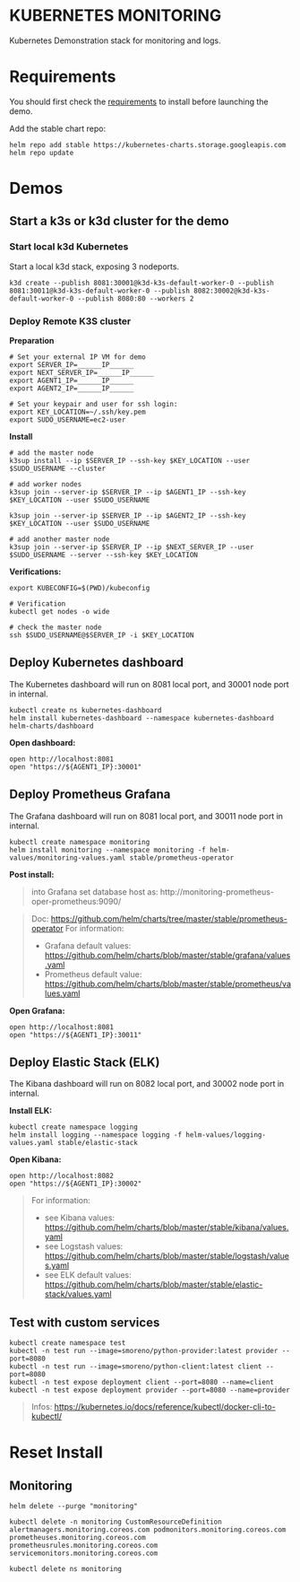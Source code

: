 KUBERNETES MONITORING
=====================

Kubernetes Demonstration stack for monitoring and logs.

# Requirements

You should first check the [requirements](requirements.md) to install before launching the demo.

Add the stable chart repo:
```
helm repo add stable https://kubernetes-charts.storage.googleapis.com
helm repo update
```

# Demos

## Start a k3s or k3d cluster for the demo

### Start local k3d Kubernetes

Start a local k3d stack, exposing 3 nodeports.

```
k3d create --publish 8081:30001@k3d-k3s-default-worker-0 --publish 8081:30011@k3d-k3s-default-worker-0 --publish 8082:30002@k3d-k3s-default-worker-0 --publish 8080:80 --workers 2
```

### Deploy Remote K3S cluster
**Preparation**
```
# Set your external IP VM for demo
export SERVER_IP=______IP______
export NEXT_SERVER_IP=______IP______
export AGENT1_IP=______IP______
export AGENT2_IP=______IP______

# Set your keypair and user for ssh login:
export KEY_LOCATION=~/.ssh/key.pem
export SUDO_USERNAME=ec2-user
```

**Install**
```
# add the master node
k3sup install --ip $SERVER_IP --ssh-key $KEY_LOCATION --user $SUDO_USERNAME --cluster

# add worker nodes
k3sup join --server-ip $SERVER_IP --ip $AGENT1_IP --ssh-key $KEY_LOCATION --user $SUDO_USERNAME

k3sup join --server-ip $SERVER_IP --ip $AGENT2_IP --ssh-key $KEY_LOCATION --user $SUDO_USERNAME

# add another master node
k3sup join --server-ip $SERVER_IP --ip $NEXT_SERVER_IP --user $SUDO_USERNAME --server --ssh-key $KEY_LOCATION
```

**Verifications:**
```
export KUBECONFIG=$(PWD)/kubeconfig

# Verification
kubectl get nodes -o wide

# check the master node
ssh $SUDO_USERNAME@$SERVER_IP -i $KEY_LOCATION

```


## Deploy Kubernetes dashboard

The Kubernetes dashboard will run on 8081 local port, and 30001 node port in internal.

```
kubectl create ns kubernetes-dashboard
helm install kubernetes-dashboard --namespace kubernetes-dashboard helm-charts/dashboard
```

**Open dashboard:**
```
open http://localhost:8081
open "https://${AGENT1_IP}:30001"
```

## Deploy Prometheus Grafana

The Grafana dashboard will run on 8081 local port, and 30011 node port in internal.

```
kubectl create namespace monitoring
helm install monitoring --namespace monitoring -f helm-values/monitoring-values.yaml stable/prometheus-operator
```

**Post install:**
> into Grafana set database host as: http://monitoring-prometheus-oper-prometheus:9090/


> Doc:
> https://github.com/helm/charts/tree/master/stable/prometheus-operator
> For information:
> - Grafana default values: https://github.com/helm/charts/blob/master/stable/grafana/values.yaml
> - Prometheus default value: https://github.com/helm/charts/blob/master/stable/prometheus/values.yaml

**Open Grafana:**
```
open http://localhost:8081
open "https://${AGENT1_IP}:30011"
```

## Deploy Elastic Stack (ELK)

The Kibana dashboard will run on 8082 local port, and 30002 node port in internal.

**Install ELK:**
```
kubectl create namespace logging
helm install logging --namespace logging -f helm-values/logging-values.yaml stable/elastic-stack
```

**Open Kibana:**
```
open http://localhost:8082
open "https://${AGENT1_IP}:30002"
```

> For information:
> - see Kibana values: https://github.com/helm/charts/blob/master/stable/kibana/values.yaml
> - see Logstash values: https://github.com/helm/charts/blob/master/stable/logstash/values.yaml
> - see ELK default values: https://github.com/helm/charts/blob/master/stable/elastic-stack/values.yaml

## Test with custom services

```
kubectl create namespace test
kubectl -n test run --image=smoreno/python-provider:latest provider --port=8080
kubectl -n test run --image=smoreno/python-client:latest client --port=8080
kubectl -n test expose deployment client --port=8080 --name=client
kubectl -n test expose deployment provider --port=8080 --name=provider
```

> Infos: https://kubernetes.io/docs/reference/kubectl/docker-cli-to-kubectl/


# Reset Install

## Monitoring

```
helm delete --purge "monitoring"

kubectl delete -n monitoring CustomResourceDefinition alertmanagers.monitoring.coreos.com podmonitors.monitoring.coreos.com prometheuses.monitoring.coreos.com prometheusrules.monitoring.coreos.com servicemonitors.monitoring.coreos.com

kubectl delete ns monitoring

```
